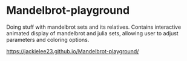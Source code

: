 # Mandelbrot-playground
Doing stuff with mandelbrot sets and its relatives. 
Contains interactive animated display of mandelbrot and julia sets, allowing user to adjust parameters and coloring options.

https://jackielee23.github.io/Mandelbrot-playground/
